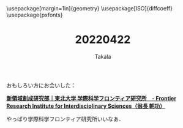 ﻿---
title: 20220422
yesterday: 20220421
tomorrow: 20220423
days: 847
author: Takala
header-includes:
  - \usepackage[margin=1in]{geometry}
  - \usepackage[ISO]{diffcoeff}
  - \usepackage{pxfonts}
---



おもしろい方にお会いした：
 
 **[新領域創成研究部｜東北大学 学際科学フロンティア研究所　- Frontier Research Institute for Interdisciplinary Sciences（翁長 朝功）](https://www.fris.tohoku.ac.jp/researcher/creative/onagatomokatsu.html)**


 やっぱり学際科学フロンティア研究所いいなあ．

 